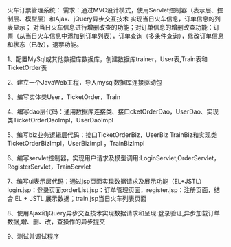 火车订票管理系统：
需求：通过MVC设计模式，使用Servlet控制器（表示层、控制层、模型层）和Ajax、jQuery异步交互技术
实现当日火车信息，订单信息的列表显示； 对当日火车信息进行增删改查的功能；对订单信息的增删改查功能：订票（从当日火车信息中添加到订单列表），订单查询（多条件查询），修改订单信息和状态（已改），退票功能。 

1、配置MySql或其他数据库数据库，创建数据库trainer，User表,Train表和TicketOrder表

2、建立一个JavaWeb工程，导入mysql数据库连接驱动包

3、编写实体类User，TicketOrder，Train 

4、编写dao层代码：通用数据库连接类、接口cketOrderDao，UserDao、实现类TicketOrderDaoImpl，UserDaoImpl

5、编写biz业务逻辑层代码：接口TicketOrderBiz，UserBiz TrainBiz和实现类TicketOrderBizImpl，UserBizImpl ，TrainBizImpl

6、编写servlet控制器，实现用户请求及模型调用:LoginServlet,OrderServlet，RegisterServlet，TrainServlet

7、编写ui表示层代码：通过jsp页面实现数据请求及展示功能（EL+JSTL）login.jsp：登录页面;orderList.jsp：订单管理页面，register.jsp：注册页面，结合 EL + JSTL 展示数据；train.jsp当日火车列表页面 

8、使用Ajax和jQuery异步交互技术实现数据请求和呈现:登录验证,异步加载订单数据,增、删、改，查操作的异步提交

9、测试并调试程序
